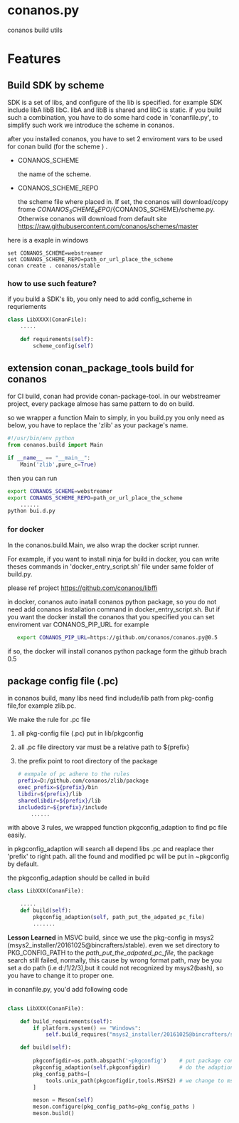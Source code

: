 # conanos.py
conanos build utils


# Features

## Build SDK by scheme


SDK is a set of libs, and configure of the lib is specified. for example SDK include libA libB  libC. libA and libB is shared and libC is static. if you build such a combination, you have to do some hard code in 'conanfile.py', to simplify such work we introduce the scheme in conanos.

after you installed conanos, you have to set 2 enviroment vars to be used for conan build (for the  scheme ) .

 * CONANOS_SCHEME 
   
   the name of the scheme.

 * CONANOS_SCHEME_REPO

   the scheme file where placed in.
   If set, the conanos will download/copy frome ${CONANOS_SCHEME_REPO}/${CONANOS_SCHEME}/scheme.py. Otherwise conanos will download from default site https://raw.githubusercontent.com/conanos/schemes/master

here is a exaple in windows
``` dos
set CONANOS_SCHEME=webstreamer
set CONANOS_SCHEME_REPO=path_or_url_place_the_scheme
conan create . conanos/stable
```

### how to use such feature?
if you build a SDK's lib, you only need to add config_scheme in requriements

```python
class LibXXXX(ConanFile):
    .....

    def requirements(self):
        scheme_config(self)
```

## extension conan_package_tools build for conanos

for CI build, conan had provide conan-package-tool. in our webstreamer project, every package almose has same pattern to do on build.

so we wrapper a function Main to simply, in you build.py you only need as below, you have to replace the 'zlib' as your package's name.

```python
#!/usr/bin/env python
from conanos.build import Main

if __name__ == "__main__":    
    Main('zlib',pure_c=True)
```

then you can run

```sh
export CONANOS_SCHEME=webstreamer
export CONANOS_SCHEME_REPO=path_or_url_place_the_scheme
    ......
python bui.d.py
```

### for docker

In the conanos.build.Main, we also wrap the docker script runner. 

For example, if you want to install ninja for build in docker, you can write theses commands in 'docker_entry_script.sh' file under same folder of build.py.

please ref project https://github.com/conanos/libffi

in docker, conanos auto inatall conanos python package, so you do not need add conanos installation command in  docker_entry_script.sh. But if you want the docker install the conanos that you specified you can set enviroment var CONANOS_PIP_URL for example

``` sh
   export CONANOS_PIP_URL=https://github.om/conanos/conanos.py@0.5
```
if so, the docker will install conanos python package form the github brach 0.5



## package config file (.pc)

in conanos build, many libs need find include/lib path from pkg-config file,for example zlib.pc. 

We make the rule for .pc file

1. all pkg-config file (.pc) put in lib/pkgconfig
2. all .pc file directory var must be a relative path to ${prefix}
3. the prefix point to root directory of the package
    
    ```sh
    # exmpale of pc adhere to the rules
    prefix=D:/github.com/conanos/zlib/package
    exec_prefix=${prefix}/bin
    libdir=${prefix}/lib
    sharedlibdir=${prefix}/lib
    includedir=${prefix}/include
        ...... 
    ```
with above 3 rules, we wrapped function pkgconfig_adaption to find pc file easily.


in pkgconfig_adaption will search all depend libs .pc and reaplace ther 'prefix' to right path. all the found and modified pc will be put in ~pkgconfig by default.

the pkgconfig_adaption should be called in build

```python
class LibXXX(ConanFile):

    .....
    def build(self):
        pkgconfig_adaption(self, path_put_the_adpated_pc_file)
        .......

```

**Lesson Learned**
in MSVC build, since we use the pkg-config in msys2 (msys2_installer/20161025@bincrafters/stable).
even we set directory to PKG_CONFIG_PATH to the *path_put_the_adpated_pc_file*, the package search still failed, normally, this cause by wrong format path, may be you set a do path (i.e d:/1/2/3),but it could not recognized by msys2(bash), so you have to change it to proper one.

in conanfile.py, you'd add following code
```python

class LibXXX(ConanFile):

    def build_requirements(self):
        if platform.system() == "Windows":
            self.build_requires("msys2_installer/20161025@bincrafters/stable")

    def build(self):
        
        pkgconfigdir=os.path.abspath('~pkgconfig')    # put package config file into 
        pkgconfig_adaption(self,pkgconfigdir)         # do the adaption
        pkg_config_paths=[
            tools.unix_path(pkgconfigdir,tools.MSYS2) # we change to msys2 format pat
        ]

        meson = Meson(self)
        meson.configure(pkg_config_paths=pkg_config_paths ) 
        meson.build()
```